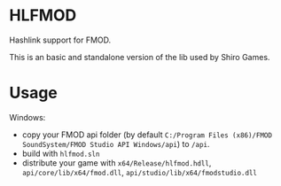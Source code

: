 # HLFMOD

Hashlink support for FMOD.

This is an basic and standalone version of the lib used by Shiro Games.

# Usage

Windows:
- copy your FMOD api folder (by default `C:/Program Files (x86)/FMOD SoundSystem/FMOD Studio API Windows/api`) to `/api`.
- build with `hlfmod.sln`
- distribute your game with `x64/Release/hlfmod.hdll`, `api/core/lib/x64/fmod.dll`, `api/studio/lib/x64/fmodstudio.dll`
